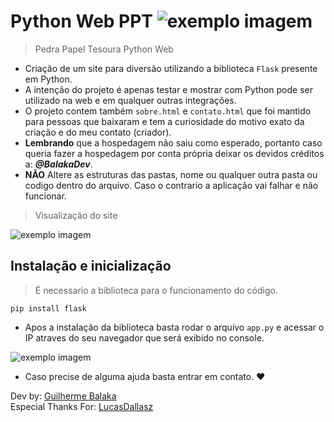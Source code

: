 # Python Web PPT <img src="https://media.discordapp.net/attachments/799515684278632468/922037583289139220/pedra-papel-tesoura.png?width=35&height=35" alt="exemplo imagem">
> Pedra Papel Tesoura Python Web

- Criação de um site para diversão utilizando a biblioteca `Flask` presente em Python.
- A intenção do projeto é apenas testar e mostrar com Python pode ser utilizado na web e em qualquer outras integrações.
- O projeto contem também `sobre.html` e `contato.html` que foi mantido para pessoas que baixaram e tem a curiosidade do motivo exato da criação e do meu contato (criador).
- **Lembrando** que a hospedagem não saiu como esperado, portanto caso queria fazer a hospedagem por conta própria deixar os devidos créditos a: **_@BalakaDev_**.
- **NÃO** Altere as estruturas das pastas, nome ou qualquer outra pasta ou codigo dentro do arquivo. Caso o contrario a aplicação vai falhar e não funcionar.
> Visualização do site
<img src="https://media.discordapp.net/attachments/799515684278632468/922037954468270130/unknown.png" alt="exemplo imagem">

## Instalação e inicialização
> É necessario a biblioteca para o funcionamento do código.
```
pip install flask
```
- Apos a instalação da biblioteca basta rodar o arquivo `app.py` e acessar o IP atraves do seu navegador que será exibido no console. 
<img src="https://media.discordapp.net/attachments/799515684278632468/894582740173869066/Captura_de_tela_2021-10-04_105103_LI.jpg" alt="exemplo imagem">

- Caso precise de alguma ajuda basta entrar em contato. ❤️

Dev by: [Guilherme Balaka](https://github.com/BalakaDEV)<br>
Especial Thanks For: [LucasDallasz](https://github.com/LucasDallasz)
